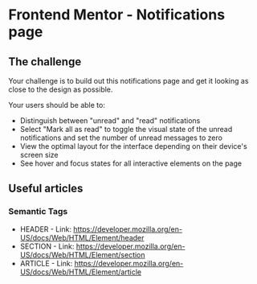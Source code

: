 # Frontend Mentor - Notifications page

## The challenge

Your challenge is to build out this notifications page and get it looking as close to the design as possible.

Your users should be able to: 

- Distinguish between "unread" and "read" notifications
- Select "Mark all as read" to toggle the visual state of the unread notifications and set the number of unread messages to zero
- View the optimal layout for the interface depending on their device's screen size
- See hover and focus states for all interactive elements on the page


## Useful articles

### Semantic Tags
- HEADER - Link: https://developer.mozilla.org/en-US/docs/Web/HTML/Element/header
- SECTION - Link: https://developer.mozilla.org/en-US/docs/Web/HTML/Element/section
- ARTICLE - Link: https://developer.mozilla.org/en-US/docs/Web/HTML/Element/article